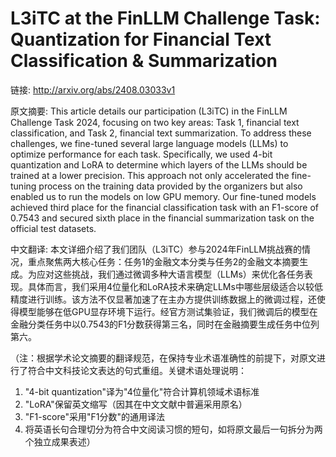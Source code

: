 # L3iTC at the FinLLM Challenge Task: Quantization for Financial Text Classification & Summarization

链接: http://arxiv.org/abs/2408.03033v1

原文摘要:
This article details our participation (L3iTC) in the FinLLM Challenge Task
2024, focusing on two key areas: Task 1, financial text classification, and
Task 2, financial text summarization. To address these challenges, we
fine-tuned several large language models (LLMs) to optimize performance for
each task. Specifically, we used 4-bit quantization and LoRA to determine which
layers of the LLMs should be trained at a lower precision. This approach not
only accelerated the fine-tuning process on the training data provided by the
organizers but also enabled us to run the models on low GPU memory. Our
fine-tuned models achieved third place for the financial classification task
with an F1-score of 0.7543 and secured sixth place in the financial
summarization task on the official test datasets.

中文翻译:
本文详细介绍了我们团队（L3iTC）参与2024年FinLLM挑战赛的情况，重点聚焦两大核心任务：任务1的金融文本分类与任务2的金融文本摘要生成。为应对这些挑战，我们通过微调多种大语言模型（LLMs）来优化各任务表现。具体而言，我们采用4位量化和LoRA技术来确定LLMs中哪些层级适合以较低精度进行训练。该方法不仅显著加速了在主办方提供训练数据上的微调过程，还使得模型能够在低GPU显存环境下运行。经官方测试集验证，我们微调后的模型在金融分类任务中以0.7543的F1分数获得第三名，同时在金融摘要生成任务中位列第六。

（注：根据学术论文摘要的翻译规范，在保持专业术语准确性的前提下，对原文进行了符合中文科技论文表达的句式重组。关键术语处理说明：
1. "4-bit quantization"译为"4位量化"符合计算机领域术语标准
2. "LoRA"保留英文缩写（因其在中文文献中普遍采用原名）
3. "F1-score"采用"F1分数"的通用译法
4. 将英语长句合理切分为符合中文阅读习惯的短句，如将原文最后一句拆分为两个独立成果表述）
